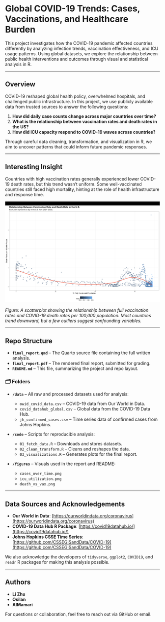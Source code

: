 # Global COVID-19 Trends: Cases, Vaccinations, and Healthcare Burden

This project investigates how the COVID-19 pandemic affected countries differently by analyzing infection trends, vaccination effectiveness, and ICU usage patterns. Using global datasets, we explore the relationship between public health interventions and outcomes through visual and statistical analysis in R.

---

## Overview

COVID-19 reshaped global health policy, overwhelmed hospitals, and challenged public infrastructure. In this project, we use publicly available data from trusted sources to answer the following questions:

1. **How did daily case counts change across major countries over time?**
2. **What is the relationship between vaccination rates and death rates in the US?**
3. **How did ICU capacity respond to COVID-19 waves across countries?**

Through careful data cleaning, transformation, and visualization in R, we aim to uncover patterns that could inform future pandemic responses.

---

## Interesting Insight

Countries with high vaccination rates generally experienced lower COVID-19 death rates, but this trend wasn’t uniform. Some well-vaccinated countries still faced high mortality, hinting at the role of health infrastructure and response time.

![Death Rate vs Vaccination Plot](figures/death_vs_vax.png)

*Figure: A scatterplot showing the relationship between full vaccination rates and COVID-19 death rates per 100,000 population. Most countries trend downward, but a few outliers suggest confounding variables.*

---

## Repo Structure

- **`final_report.qmd`** – The Quarto source file containing the full written analysis.
- **`final_report.pdf`** – The rendered final report, submitted for grading.
- **`README.md`** – This file, summarizing the project and repo layout.

### 🗂️ Folders

- **`/data`** – All raw and processed datasets used for analysis:
  - `owid_covid_data.csv` – COVID-19 data from Our World in Data.
  - `covid_datahub_global.csv` – Global data from the COVID-19 Data Hub.
  - `jh_confirmed_cases.csv` – Time series data of confirmed cases from Johns Hopkins.

- **`/code`** – Scripts for reproducible analysis:
  - `01_fetch_data.R` – Downloads and stores datasets.
  - `02_clean_transform.R` – Cleans and reshapes the data.
  - `03_visualizations.R` – Generates plots for the final report.

- **`/figures`** – Visuals used in the report and README:
  - `cases_over_time.png`
  - `icu_utilization.png`
  - `death_vs_vax.png`

---

## Data Sources and Acknowledgements

- **Our World in Data**: [https://ourworldindata.org/coronavirus](https://ourworldindata.org/coronavirus)
- **COVID-19 Data Hub R Package**: [https://covid19datahub.io/](https://covid19datahub.io/)
- **Johns Hopkins CSSE Time Series**: [https://github.com/CSSEGISandData/COVID-19](https://github.com/CSSEGISandData/COVID-19)

We also acknowledge the developers of `tidyverse`, `ggplot2`, `COVID19`, and `readr` R packages for making this analysis possible.

---

## Authors

- **Li Zhu** 
- **Osilan**  
- **AlMamari**

For questions or collaboration, feel free to reach out via GitHub or email.
